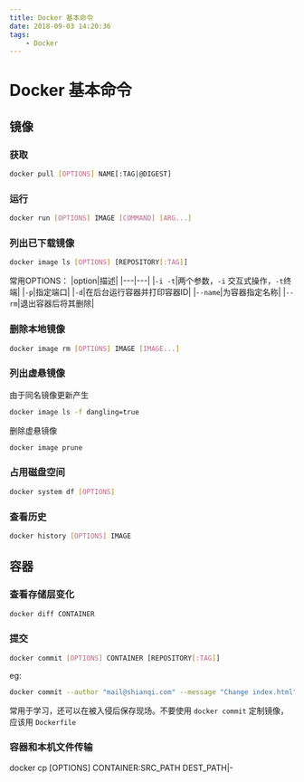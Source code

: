 ```yaml
---
title: Docker 基本命令
date: 2018-09-03 14:20:36
tags:
    - Docker
---
```

# Docker 基本命令

## 镜像

### 获取

```bash
docker pull [OPTIONS] NAME[:TAG|@DIGEST]
```

### 运行

```bash
docker run [OPTIONS] IMAGE [COMMAND] [ARG...]
```

### 列出已下载镜像

```bash
docker image ls [OPTIONS] [REPOSITORY[:TAG]]
```

常用OPTIONS：
|option|描述|
|---|---|
|`-i -t`|两个参数，`-i` 交互式操作，`-t`终端|
|`-p`|指定端口|
|`-d`|在后台运行容器并打印容器ID|
|`--name`|为容器指定名称|
|`--rm`|退出容器后将其删除|

### 删除本地镜像

```bash
docker image rm [OPTIONS] IMAGE [IMAGE...]
```

### 列出虚悬镜像

由于同名镜像更新产生

```bash
docker image ls -f dangling=true
```

删除虚悬镜像

```bash
docker image prune
```

### 占用磁盘空间

```bash
docker system df [OPTIONS]
```

### 查看历史

```bash
docker history [OPTIONS] IMAGE
```

## 容器

### 查看存储层变化

```bash
docker diff CONTAINER
```

### 提交

```bash
docker commit [OPTIONS] CONTAINER [REPOSITORY[:TAG]]
```

eg:

```bash
docker commit --author "mail@shianqi.com" --message "Change index.html" webserver nginx:v2
```

常用于学习，还可以在被入侵后保存现场。不要使用 `docker commit` 定制镜像，应该用 `Dockerfile`

### 容器和本机文件传输

docker cp [OPTIONS] CONTAINER:SRC_PATH DEST_PATH|-
